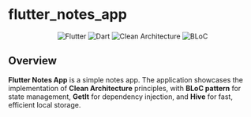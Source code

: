# flutter_notes_app
<div align="center">
  <img src="https://img.shields.io/badge/Flutter-02569B?style=for-the-badge&logo=flutter&logoColor=white" alt="Flutter"/>
  <img src="https://img.shields.io/badge/Dart-0175C2?style=for-the-badge&logo=dart&logoColor=white" alt="Dart"/>
  <img src="https://img.shields.io/badge/Clean_Architecture-16a34a?style=for-the-badge" alt="Clean Architecture"/>
  <img src="https://img.shields.io/badge/BLoC-5a0fc8?style=for-the-badge" alt="BLoC"/>
</div>

## Overview

**Flutter Notes App** is a simple notes app. The application showcases the implementation of **Clean Architecture** principles, with **BLoC pattern** for state management, **GetIt** for dependency injection, and **Hive** for fast, efficient local storage.

